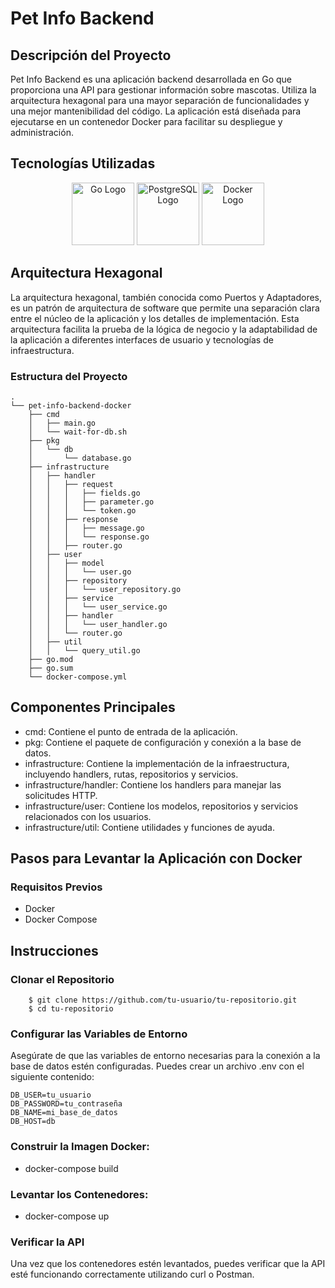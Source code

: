 # Pet Info Backend

## Descripción del Proyecto

Pet Info Backend es una aplicación backend desarrollada en Go que proporciona una API para gestionar información sobre mascotas. Utiliza la arquitectura hexagonal para una mayor separación de funcionalidades y una mejor mantenibilidad del código. La aplicación está diseñada para ejecutarse en un contenedor Docker para facilitar su despliegue y administración.

## Tecnologías Utilizadas

<p align="center">
    <img src="https://cdn.iconscout.com/icon/free/png-256/go-77-1175166.png" alt="Go Logo" width="100" height="100"/>
    <img src="https://www.postgresql.org/media/img/about/press/elephant.png" alt="PostgreSQL Logo" width="100" height="100"/>
    <img src="https://www.vectorlogo.zone/logos/docker/docker-icon.svg" alt="Docker Logo" width="100" height="100"/>
</p>

## Arquitectura Hexagonal

La arquitectura hexagonal, también conocida como Puertos y Adaptadores, es un patrón de arquitectura de software que permite una separación clara entre el núcleo de la aplicación y los detalles de implementación. Esta arquitectura facilita la prueba de la lógica de negocio y la adaptabilidad de la aplicación a diferentes interfaces de usuario y tecnologías de infraestructura.

### Estructura del Proyecto

```plaintext
.
└── pet-info-backend-docker
    ├── cmd
    │   ├── main.go
    │   └── wait-for-db.sh
    ├── pkg
    │   └── db
    │       └── database.go
    ├── infrastructure
    │   ├── handler
    │   │   ├── request
    │   │   │   ├── fields.go
    │   │   │   ├── parameter.go
    │   │   │   └── token.go
    │   │   ├── response
    │   │   │   ├── message.go
    │   │   │   └── response.go
    │   │   ├── router.go
    │   ├── user
    │   │   ├── model
    │   │   │   └── user.go
    │   │   ├── repository
    │   │   │   └── user_repository.go
    │   │   ├── service
    │   │   │   └── user_service.go
    │   │   ├── handler
    │   │   │   └── user_handler.go
    │   │   └── router.go
    │   ├── util
    │   │   └── query_util.go
    ├── go.mod
    ├── go.sum
    └── docker-compose.yml
```

## Componentes Principales

* cmd: Contiene el punto de entrada de la aplicación.
* pkg: Contiene el paquete de configuración y conexión a la base de datos.
* infrastructure: Contiene la implementación de la infraestructura, incluyendo handlers, rutas, repositorios y servicios.
* infrastructure/handler: Contiene los handlers para manejar las solicitudes HTTP.
* infrastructure/user: Contiene los modelos, repositorios y servicios relacionados con los usuarios.
* infrastructure/util: Contiene utilidades y funciones de ayuda.

## Pasos para Levantar la Aplicación con Docker

### Requisitos Previos

* Docker
* Docker Compose

## Instrucciones

### Clonar el Repositorio

```
    $ git clone https://github.com/tu-usuario/tu-repositorio.git
    $ cd tu-repositorio
```

### Configurar las Variables de Entorno

Asegúrate de que las variables de entorno necesarias para la conexión a la base de datos estén configuradas. Puedes crear un archivo .env con el siguiente contenido:

    DB_USER=tu_usuario
    DB_PASSWORD=tu_contraseña
    DB_NAME=mi_base_de_datos
    DB_HOST=db

### Construir la Imagen Docker:

- docker-compose build

### Levantar los Contenedores:

- docker-compose up

### Verificar la API

Una vez que los contenedores estén levantados, puedes verificar que la API esté funcionando correctamente utilizando curl o Postman.

